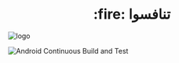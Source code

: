 <h1 align="center">:fire: تنافسوا</h1>
  
![logo](https://user-images.githubusercontent.com/13997703/122165215-2f4e7380-ce78-11eb-91ce-391ce240321f.png)

![Android Continuous Build and Test](https://github.com/challenge-azkar/azkar-frontend/workflows/Android%20Continuous%20Build%20and%20Test/badge.svg?branch=master)


